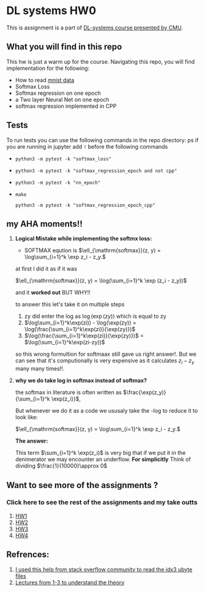 # DL systems HW0
This is assignment is a part of [DL-systems course presented by CMU](https://dlsyscourse.org/). 



## What you will find in this repo
This hw is just a warm up for the course. Navigating this repo, you will find implementation for the following: 
- How to read [mnist data](http://yann.lecun.com/exdb/mnist/) 
- Softmax Loss
- Softmax regression on one epoch
- a Two layer Neural Net on one epoch
- softmax regression implemented in CPP 




## Tests
To run tests you can use the following commands in the repo directory: 
ps if you are running in jupyter add `!`  before the following commands
- `python3 -m pytest -k "softmax_loss"`
- `python3 -m pytest -k "softmax_regression_epoch and not cpp"`
- `python3 -m pytest -k "nn_epoch"`
-   `make`

    `python3 -m pytest -k "softmax_regression_epoch_cpp"`


## my AHA moments!!
 1. **Logical Mistake while implementing the softmx loss:** 
    * SOFTMAX eqution is $\ell_{\mathrm{softmax}}(z, y) = \log\sum_{i=1}^k \exp z_i - z_y.$

    at first I did it as if it was 
    
    $\ell_{\mathrm{softmax}}(z, y) = \log(\sum_{i=1}^k \exp (z_i - z_y))$

    and it **worked out** BUT WHY!!
    
    to answer this let's take it on multiple steps
    
    1. zy did enter the log as $\log(\exp(zy))$ which is equal to zy
    2. $\log\sum_{i=1}^k\exp(zi)) - \log(\exp(zy)) = \log(\frac{\sum_{i=1}^k\exp(zi)}{\exp(zy)})$
    3. $\log(\frac{\sum_{i=1}^k\exp(zi)}{\exp(zy)})$ = $\log(\sum_{i=1}^k\exp(zi-zy))$ 

    so this wrong formultion for softmaax still gave us right answer!. But we can see that it's computionally is very expensive as it calculates $z_i-z_y$ many many times!!. 

2. **why we do take log in softmax instead of softmax?**
    
    the softmax in literature is often written as $\frac{\exp(z_y)}{\sum_{i=1}^k \exp(z_i)}$, 

    But whenever we do it as a code we ususaly take the -log to reduce it to look like: 

    $\ell_{\mathrm{softmax}}(z, y) = \log\sum_{i=1}^k \exp z_i - z_y.$

    **The answer:** 

    This term $\sum_{i=1}^k \exp(z_i)$ is very big that if we put it in the denimerator we may encounter an underflow.
    **For simplicitly** Think of dividing 
    $\frac{1}{10000}\approx  0$

## Want to see more of the assignments ? 
### Click here to see the rest of the assignments and my take outts
1. [HW1](https://github.com/ahmedtarek1325/dlsys_hw1)
2. [HW2](https://github.com/ahmedtarek1325/dlsys_hw2)
3. [HW3](https://github.com/ahmedtarek1325/dlsys_hw3)
4. [HW4](https://github.com/ahmedtarek1325/dlsys_hw4)

## Refrences: 
1. [I used this help from stack overflow community to read the idx3 ubyte files](https://stackoverflow.com/questions/40427435/extract-images-from-idx3-ubyte-file-or-gzip-via-python)  
2. [Lectures from 1-3 to understand the theory](https://dlsyscourse.org/lectures/)
